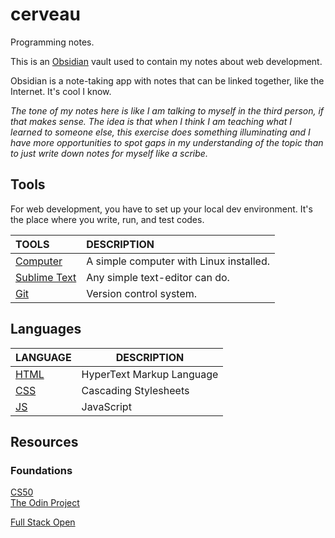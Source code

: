 # cerveau
Programming notes.

This is an [Obsidian](https://obsidian.md/) vault used to contain my notes about web development. 

Obsidian is a note-taking app with notes that can be linked together, like the Internet. It's cool I know.

*The tone of my notes here is like I am talking to myself in the third person, if that makes sense. The idea is that when I think I am teaching what I learned to someone else, this exercise does something illuminating and I have more opportunities to spot gaps in my understanding of the topic than to just write down notes for myself like a scribe.*

## Tools
For web development, you have to set up your local dev environment. It's the place where you write, run, and test codes.

|           TOOLS           |                  DESCRIPTION                  |
|:-------------------------|:---------------------------------------------|
|  [Computer](Computer.md)  | A simple computer with Linux installed.|
| [Sublime Text](Editor.md) |        Any simple text-editor can do.         |
|       [Git](VCS.md)       |            Version control system.            |


## Languages

| LANGUAGE        | DESCRIPTION               |
| --------------- | ------------------------- |
| [HTML](HTML.md) | HyperText Markup Language |
| [CSS](CSS.md)           | Cascading Stylesheets     |
| [JS](JS.md)     |       JavaScript                    |


## Resources
### Foundations
[CS50](https://www.edx.org/course/introduction-computer-science-harvardx-cs50x)  
[The Odin Project](https://theodinproject.com)

[Full Stack Open](https://fullstackopen.com/en/)